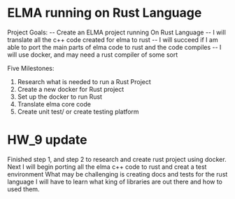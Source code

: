# ELMA running on Rust Language

Project Goals:
-- Create an ELMA project running On Rust Language
-- I will translate all the c++ code created for elma to rust
-- I will succeed if I am able to port the main parts of elma code to rust
  and the code compiles
-- I will use docker, and may need a rust compiler of some sort

Five Milestones:
1. Research what is needed to run a Rust Project 
2. Create a new docker for Rust project
3. Set up the docker to run Rust
4. Translate elma core code
5. Create unit test/ or create testing platform

# HW_9 update
Finished step 1, and step 2 to research and create rust project using docker.
Next I will begin porting all the elma c++ code to rust and creat a test environment
What may be challenging is creating docs and tests for the rust language I will
have to learn what king of libraries are out there and how to used them. 
